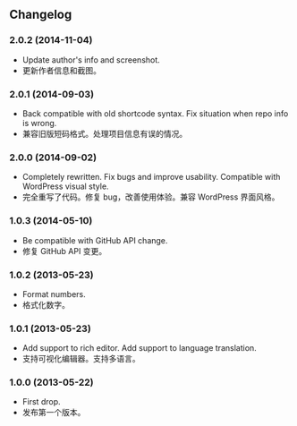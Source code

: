 ## Changelog

### 2.0.2 (2014-11-04)
* Update author's info and screenshot.
* 更新作者信息和截图。

### 2.0.1 (2014-09-03)
* Back compatible with old shortcode syntax. Fix situation when repo info is wrong.
* 兼容旧版短码格式。处理项目信息有误的情况。

### 2.0.0 (2014-09-02)
* Completely rewritten. Fix bugs and improve usability. Compatible with WordPress visual style.
* 完全重写了代码。修复 bug，改善使用体验。兼容 WordPress 界面风格。

### 1.0.3 (2014-05-10)
* Be compatible with GitHub API change.
* 修复 GitHub API 变更。

### 1.0.2 (2013-05-23)
* Format numbers.
* 格式化数字。

### 1.0.1 (2013-05-23)
* Add support to rich editor. Add support to language translation.
* 支持可视化编辑器。支持多语言。

### 1.0.0 (2013-05-22)
* First drop.
* 发布第一个版本。